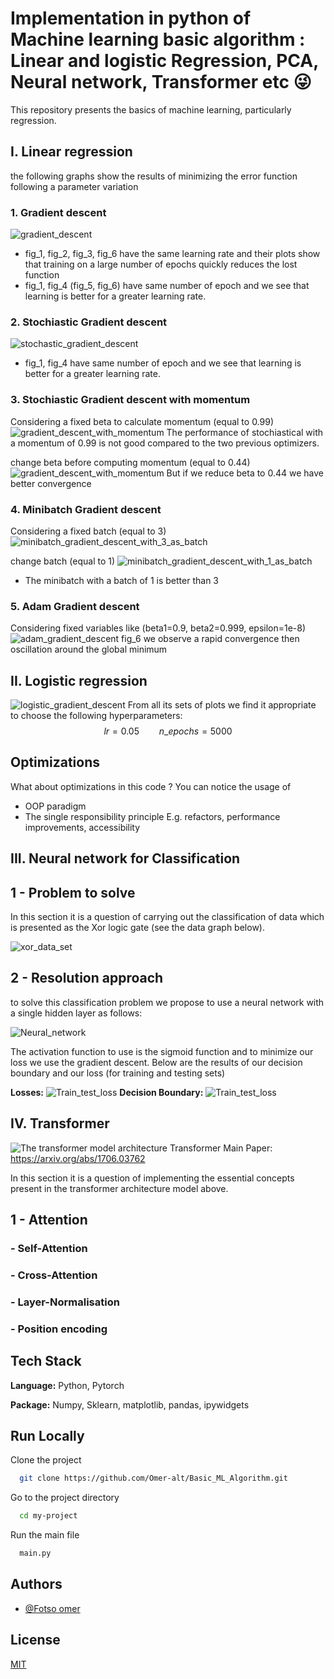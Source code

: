 # Implementation in python of Machine learning basic algorithm : Linear and logistic Regression, PCA, Neural network, Transformer etc 😜

This repository presents the basics of machine learning, particularly regression.

## I. Linear regression

the following graphs show the results of minimizing the error function following a parameter variation

### 1. Gradient descent
![gradient_descent](/public/assets/Graddient_descent.png)
- fig_1, fig_2, fig_3, fig_6  have the same learning rate and their plots show that training on a large number of epochs quickly reduces the lost function
- fig_1, fig_4 (fig_5, fig_6) have same number of epoch and we see that learning is better for a greater learning rate.


### 2. Stochiastic Gradient descent
![stochastic_gradient_descent](/public/assets/Stochiastic_gradient_descent.png)
- fig_1, fig_4  have same number of epoch and we see that learning is better for a greater learning rate.  

### 3. Stochiastic Gradient descent with momentum
Considering a fixed beta to calculate momentum  (equal to 0.99)
![gradient_descent_with_momentum](/public/assets/Stochiastic_with_momentum_099.png)
The performance of stochiastical with a momentum of 0.99 is not good compared to the two previous optimizers.

change beta before computing momentum  (equal to 0.44)
![gradient_descent_with_momentum](/public/assets/Sgd_momentum_044.png)
But if we reduce beta to 0.44 we have better convergence

### 4. Minibatch Gradient descent 
Considering a fixed batch (equal to 3)
![minibatch_gradient_descent_with_3_as_batch](/public/assets/Minibatch_gradient_descent_3.png)

change batch (equal to 1)
![minibatch_gradient_descent_with_1_as_batch](/public/assets/Minibach_1.png)
- The minibatch with a batch of 1 is better than 3

### 5. Adam Gradient descent
Considering fixed variables like (beta1=0.9, beta2=0.999, epsilon=1e-8) 
![adam_gradient_descent](/public/assets/adam_gradient_descent.png)
fig_6 we observe a rapid convergence then oscillation around the global minimum

## II. Logistic regression

![logistic_gradient_descent](/public/assets/Logistique_regression1.png)
From all its sets of plots we find it appropriate to choose the following hyperparameters:  $$lr = 0.05  \qquad n\_epochs = 5000$$

## Optimizations

What about optimizations in this code ? You can notice the usage of
-  OOP paradigm
- The single responsibility principle
E.g. refactors, performance improvements, accessibility
## III. Neural network for Classification
## 1 - Problem to solve
In this section it is a question of carrying out the classification of data which is presented as the Xor logic gate (see the data graph below).

![xor_data_set](/public/assets/xor_data_set.png)

## 2 - Resolution approach
to solve this classification problem we propose to use a neural network with a single hidden layer as follows:

![Neural_network](/public/assets/Neural1-Page-2.png)

The activation function to use is the sigmoid function and to minimize our loss we use the gradient descent. Below are the results of our decision boundary and our loss (for training and testing sets)

**Losses:** 
![Train_test_loss](/public/assets/Losses.png)
**Decision Boundary:** 
![Train_test_loss](/public/assets/decision_boundary.png)

## IV. Transformer 
![The transformer model architecture](https://i.stack.imgur.com/eAKQu.png)
Transformer Main Paper: https://arxiv.org/abs/1706.03762

In this section it is a question of implementing the essential concepts present in the transformer architecture model above.

## 1 - Attention
### -  Self-Attention
### -  Cross-Attention
### -  Layer-Normalisation
### -  Position encoding



## Tech Stack

**Language:** Python, Pytorch

**Package:** Numpy, Sklearn, matplotlib, pandas, ipywidgets

## Run Locally

Clone the project

```bash
  git clone https://github.com/Omer-alt/Basic_ML_Algorithm.git
```

Go to the project directory

```bash
  cd my-project
```

Run the main file

```bash
  main.py
```



## Authors

- [@Fotso omer](https://portfolio-omer-alt.vercel.app/)

## License

[MIT](https://choosealicense.com/licenses/mit/)





















